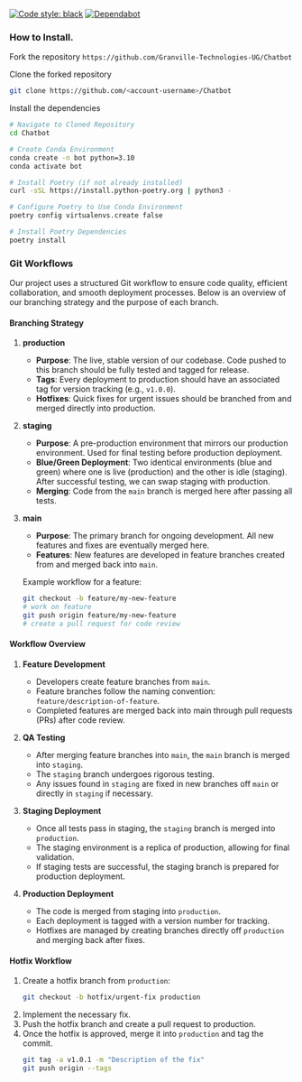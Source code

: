 [![Code style: black](https://img.shields.io/badge/code%20style-black-000000.svg)](https://github.com/psf/black) [![Dependabot](https://badgen.net/badge/Dependabot/enabled/green?icon=dependabot)](https://dependabot.com/)

### How to Install.

Fork the repository `https://github.com/Granville-Technologies-UG/Chatbot`

Clone the forked repository

```bash
git clone https://github.com/<account-username>/Chatbot
```

Install the dependencies

```bash
# Navigate to Cloned Repository
cd Chatbot

# Create Conda Environment
conda create -n bot python=3.10
conda activate bot

# Install Poetry (if not already installed)
curl -sSL https://install.python-poetry.org | python3 -

# Configure Poetry to Use Conda Environment
poetry config virtualenvs.create false

# Install Poetry Dependencies
poetry install

```

### Git Workflows

Our project uses a structured Git workflow to ensure code quality, efficient collaboration, and smooth deployment processes. Below is an overview of our branching strategy and the purpose of each branch.

#### Branching Strategy

1. **production**

   - **Purpose**: The live, stable version of our codebase. Code pushed to this branch should be fully tested and tagged for release.
   - **Tags**: Every deployment to production should have an associated tag for version tracking (e.g., `v1.0.0`).
   - **Hotfixes**: Quick fixes for urgent issues should be branched from and merged directly into production.

2. **staging**

   - **Purpose**: A pre-production environment that mirrors our production environment. Used for final testing before production deployment.
   - **Blue/Green Deployment**: Two identical environments (blue and green) where one is live (production) and the other is idle (staging). After successful testing, we can swap staging with production.
   - **Merging**: Code from the `main` branch is merged here after passing all tests.

3. **main**

   - **Purpose**: The primary branch for ongoing development. All new features and fixes are eventually merged here.
   - **Features**: New features are developed in feature branches created from and merged back into `main`.

   Example workflow for a feature:

   ```bash
   git checkout -b feature/my-new-feature
   # work on feature
   git push origin feature/my-new-feature
   # create a pull request for code review
   ```

#### Workflow Overview

1. **Feature Development**

   - Developers create feature branches from `main`.
   - Feature branches follow the naming convention: `feature/description-of-feature`.
   - Completed features are merged back into main through pull requests (PRs) after code review.

2. **QA Testing**

   - After merging feature branches into `main`, the `main` branch is merged into `staging`.
   - The `staging` branch undergoes rigorous testing.
   - Any issues found in `staging` are fixed in new branches off `main` or directly in `staging` if necessary.

3. **Staging Deployment**

   - Once all tests pass in staging, the `staging` branch is merged into `production`.
   - The staging environment is a replica of production, allowing for final validation.
   - If staging tests are successful, the staging branch is prepared for production deployment.

4. **Production Deployment**
   - The code is merged from staging into `production`.
   - Each deployment is tagged with a version number for tracking.
   - Hotfixes are managed by creating branches directly off `production` and merging back after fixes.

#### Hotfix Workflow

1. Create a hotfix branch from `production`:
   ```bash
   git checkout -b hotfix/urgent-fix production
   ```
2. Implement the necessary fix.
3. Push the hotfix branch and create a pull request to production.
4. Once the hotfix is approved, merge it into `production` and tag the commit.
   ```bash
   git tag -a v1.0.1 -m "Description of the fix"
   git push origin --tags
   ```
